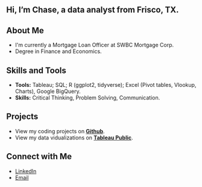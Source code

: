 ## Hi, I’m Chase, a data analyst from Frisco, TX. 

## About Me
- I'm currently a Mortgage Loan Officer at SWBC Mortgage Corp. 
- Degree in Finance and Economics.

## Skills and Tools
- **Tools:** Tableau; SQL; R (ggplot2, tidyverse); Excel (Pivot tables, Vlookup, Charts), Google BigQuery.
- **Skills:** Critical Thinking, Problem Solving, Communication.

## Projects
- View my coding projects on [**Github**](https://github.com/chasegaskill?tab=repositories).
- View my data vidualizations on [**Tableau Public**](https://public.tableau.com/app/profile/chase.gaskill).

## Connect with Me
- [LinkedIn](https://www.linkedin.com/in/chasegaskill/)
- [Email](mailto:chase.gaskill@outlook.com)
